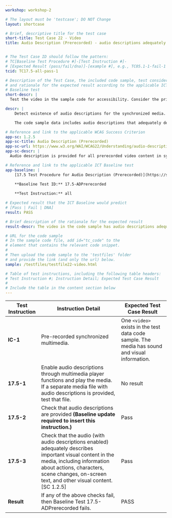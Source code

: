 ```yaml
---
workshop: workshop-2

# The layout must be 'testcase'; DO NOT Change
layout: shortcase

# Brief, descriptive title for the test case
short-title: Test Case 22 - Video
title: Audio Description (Prerecorded) - audio descriptions adequately describe all important visual content


# The Test Case ID should follow the pattern: 
# TC[Baseline Test Procedure #]-[Test Instruction #]-
# [Expected Result (pass/fail/dna)]-[example #], e.g., TC05.1-1-fail-1
tcid: TC17.5-all-pass-1

# Description of the Test Case, the included code sample, test considerations,
# and rationale for the expected result according to the applicable ICT
# Baseline test
short-descr: |
  Test the video in the sample code for accessibility. Consider the principles of Perceiveable, Operable, Understandable, and Robust as they relate to synchronized media. In particular consider the applicable Success Criterion from the Web Content Accessibility Guidelines noted below.

descr: | 
    Detect existence of audio descriptions for the synchronized media.

    The code sample data includes audio descriptions that adequately describe all important visual content. A successful test should identify a pass for Baseline 17.5-ADPrerecorded.

# Reference and link to the applicable WCAG Success Criterion
app-sc: 1.2.5
app-sc-title: Audio Description (Prerecorded)
app-sc-url: https://www.w3.org/WAI/WCAG22/Understanding/audio-description-prerecorded.html
app-sc-descr: |
  Audio description is provided for all prerecorded video content in synchronized media.

# Reference and link to the applicable ICT Baseline test
app-baseline: | 
    [17.5 Test Procedure for Audio Description (Prerecorded)](https://section508coordinators.github.io/ICTTestingBaseline/17SyncMedia.html#174-test-procedure-for-audio-description)

    **Baseline Test ID:** 17.5-ADPrerecorded
    
    **Test Instruction:** all

# Expected result that the ICT Baseline would predict
# [Pass | Fail | DNA]
result: PASS

# Brief description of the rationale for the expected result
result-descr: The video in the code sample has audio descriptions adequately describe all important visual content.

# URL for the code sample
# In the sample code file, add id="tc_code" to the 
# element that contains the relevant code snippet.
#
# Then upload the code sample to the 'testfiles' folder 
# and provide the link (and only the url) below.
sample: /testfiles/testfile22-video.html

# Table of test instructions, including the following table headers: 
# Test Instruction #; Instruction Detail; Expected Test Case Result
#
# Include the table in the content section below
---
```

| Test Instruction | Instruction Detail | Expected Test Case Result |
|------------------|--------------------|---------------------------|
| **IC-1** | Pre-recorded synchronized multimedia. | One `<video>` exists in the test data code sample. The media has sound and visual information. |
| **17.5-1** | Enable audio descriptions through multimedia player functions and play the media. If a separate media file with audio descriptions is provided, test that file. | No result |
| **17.5-2** | Check that audio descriptions are provided **(Baseline update required to insert this instruction.)** | Pass |
| **17.5-3** | Check that the audio (with audio descriptions enabled) adequately describes important visual content in the media, including information about actions, characters, scene changes, on-screen text, and other visual content. [SC 1.2.5] | Pass |
| **Result** | If any of the above checks fail, then Baseline Test 17.5-ADPrerecorded fails. | PASS |